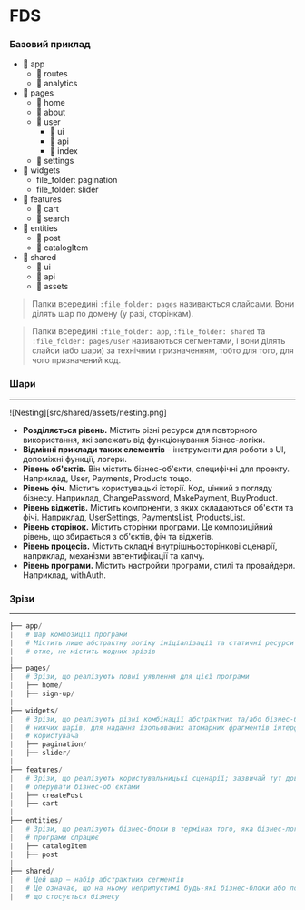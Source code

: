 <h1>FDS</h1>

<h3>Базовий приклад</h3>

+ :file_folder: app
  + :file_folder: routes 
  + :file_folder: analytics 
+ :file_folder: pages
  + :file_folder: home
  + :file_folder: about
  + :file_folder: user
    + :file_folder: ui
    + :file_folder: api
    + :page_facing_up: index
  + :file_folder: settings
+ :file_folder: widgets
  + file_folder: pagination
  + file_folder: slider
+ :file_folder: features
  + :file_folder: cart
  + :file_folder: search
+ :file_folder: entities
  + :file_folder: post
  + :file_folder: catalogItem
+ :file_folder: shared
  + :file_folder: ui
  + :file_folder: api
  + :file_folder: assets

> Папки всередині `:file_folder: pages` називаються слайсами. Вони ділять шар по домену (у разі, сторінкам).

> Папки всередині `:file_folder: app`, `:file_folder: shared` та `:file_folder: pages/user` називаються сегментами, і вони ділять слайси (або шари) за технічним призначенням, тобто для того, для чого призначений код.

<h3>Шари</h3>

___
![Nesting][src/shared/assets/nesting.png]

+ **Розділяється рівень.** Містить різні ресурси для повторного використання, які залежать від функціонування бізнес-логіки.
+ **Відмінні приклади таких елементів** - інструменти для роботи з UI, допоміжні функції, логери.
+ **Рівень об'єктів.** Він містить бізнес-об'єкти, специфічні для проекту. Наприклад, User, Payments, Products тощо.
+ **Рівень фіч.** Містить користувацькі історії. Код, цінний з погляду бізнесу. Наприклад, ChangePassword, MakePayment, BuyProduct.
+ **Рівень віджетів.** Містить компоненти, з яких складаються об'єкти та фічі. Наприклад, UserSettings, PaymentsList, ProductsList.
+ **Рівень сторінок.** Містить сторінки програми. Це композиційний рівень, що збирається з об'єктів, фіч та віджетів.
+ **Рівень процесів.** Містить складні внутрішньосторінкові сценарії, наприклад, механізми автентифікації та капчу.
+ **Рівень програми.** Містить настройки програми, стилі та провайдери. Наприклад, withAuth.

<h3>Зрізи</h3>

___

```py
├── app/
|   # Шар композиції програми
|   # Містить лише абстрактну логіку ініціалізації та статичні ресурси – 
|   # отже, не містить жодних зрізів
|
├── pages/
|   # Зрізи, що реалізують повні уявлення для цієї програми
|   ├── home/
|   ├── sign-up/
|
├── widgets/
|   # Зрізи, що реалізують різні комбінації абстрактних та/або бізнес-блоків з
|   # нижчих шарів, для надання ізольованих атомарних фрагментів інтерфейсу
|   # користувача
|   ├── pagination/
|   ├── slider/
|
├── features/
|   # Зрізи, що реалізують користувальницькі сценарії; зазвичай тут доводиться
|   # оперувати бізнес-об'єктами
|   ├── createPost
|   ├── cart
|
├── entities/
|   # Зрізи, що реалізують бізнес-блоки в термінах того, яка бізнес-логіка 
|   # програми спрацює
|   ├── catalogItem
|   ├── post
|
├── shared/
|   # Цей шар – набір абстрактних сегментів
|   # Це означає, що на ньому неприпустимі будь-які бізнес-блоки або логіка,
|   # що стосується бізнесу
```

